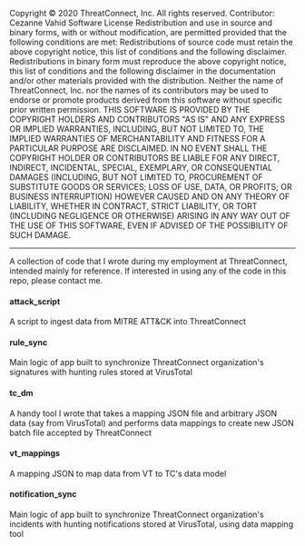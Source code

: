 Copyright © 2020 ThreatConnect, Inc. All rights reserved.
Contributor: Cezanne Vahid
Software License
Redistribution and use in source and binary forms, with or without modification, are permitted provided that the following conditions are met:
Redistributions of source code must retain the above copyright notice, this list of conditions and the following disclaimer.
Redistributions in binary form must reproduce the above copyright notice, this list of conditions and the following disclaimer in the documentation and/or other materials provided with the distribution.
Neither the name of ThreatConnect, Inc. nor the names of its contributors may be used to endorse or promote products derived from this software without specific prior written permission.
THIS SOFTWARE IS PROVIDED BY THE COPYRIGHT HOLDERS AND CONTRIBUTORS "AS IS" AND ANY EXPRESS OR IMPLIED WARRANTIES, INCLUDING, BUT NOT LIMITED TO, THE IMPLIED WARRANTIES OF MERCHANTABILITY AND FITNESS FOR A PARTICULAR PURPOSE ARE DISCLAIMED. IN NO EVENT SHALL THE COPYRIGHT HOLDER OR CONTRIBUTORS BE LIABLE FOR ANY DIRECT, INDIRECT, INCIDENTAL, SPECIAL, EXEMPLARY, OR CONSEQUENTIAL DAMAGES (INCLUDING, BUT NOT LIMITED TO, PROCUREMENT OF SUBSTITUTE GOODS OR SERVICES; LOSS OF USE, DATA, OR PROFITS; OR BUSINESS INTERRUPTION) HOWEVER CAUSED AND ON ANY THEORY OF LIABILITY, WHETHER IN CONTRACT, STRICT LIABILITY, OR TORT (INCLUDING NEGLIGENCE OR OTHERWISE) ARISING IN ANY WAY OUT OF THE USE OF THIS SOFTWARE, EVEN IF ADVISED OF THE POSSIBILITY OF SUCH DAMAGE.

---
A collection of code that I wrote during my employment at ThreatConnect, intended mainly for reference. If interested in using any of the code in this repo, please contact me.

#### attack_script
A script to ingest data from MITRE ATT&CK into ThreatConnect

#### rule_sync
Main logic of app built to synchronize ThreatConnect organization's signatures with hunting rules stored at VirusTotal

#### tc_dm
A handy tool I wrote that takes a mapping JSON file and arbitrary JSON data (say from VirusTotal) and performs data mappings to create new JSON batch file accepted by ThreatConnect

#### vt_mappings
A mapping JSON to map data from VT to TC's data model

#### notification_sync
Main logic of app built to synchronize ThreatConnect organization's incidents with hunting notifications stored at VirusTotal, using data mapping tool
